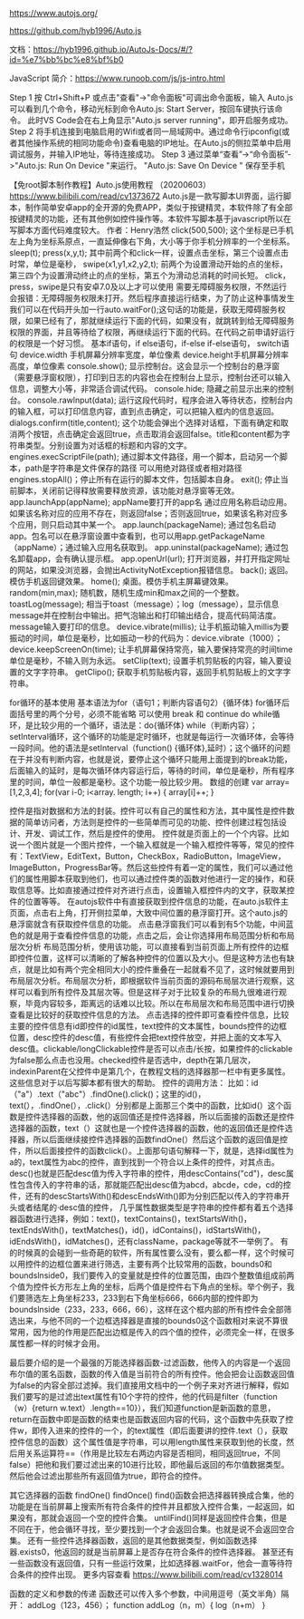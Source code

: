 https://www.autojs.org/

https://github.com/hyb1996/Auto.js

文档：https://hyb1996.github.io/AutoJs-Docs/#/?id=%e7%bb%bc%e8%bf%b0

JavaScript 简介：https://www.runoob.com/js/js-intro.html

Step 1
按 Ctrl+Shift+P 或点击"查看"->"命令面板"可调出命令面板，输入 Auto.js 可以看到几个命令，移动光标到命令Auto.js: Start Server，按回车键执行该命令。
此时VS Code会在右上角显示"Auto.js server running"，即开启服务成功。
Step 2
将手机连接到电脑启用的Wifi或者同一局域网中。通过命令行ipconfig(或者其他操作系统的相同功能命令)查看电脑的IP地址。在Auto.js的侧拉菜单中启用调试服务，并输入IP地址，等待连接成功。
Step 3
通过菜单“查看”->“命令面板”->"Auto.js: Run On Device "来运行。
"Auto.js: Save On Device " 保存至手机


【免root脚本制作教程】Auto.js使用教程 （20200603）
https://www.bilibili.com/read/cv1373672
 Auto.js是一款写脚本UI界面，运行脚本，制作简单安卓app的全开源的免费APP，类似于按键精灵，本软件除了有全部按键精灵的功能，还有其他例如控件操作等。本软件写脚本基于javascript所以在写脚本方面代码难度较大。
作者：Henry浩然
click(500,500); 这个坐标是已手机左上角为坐标系原点，一直延伸像右下角，大小等于你手机分辨率的一个坐标系。
sleep(t);
press(x,y,t); 其中前两个和click一样，设置点击坐标，第三个设置点击时常，单位是毫秒，
swipe(x1,y1,x2,y2,t); 前两个为设置滑动开始的点的坐标，第三四个为设置滑动终止的点的坐标，第五个为滑动总消耗的时间长短。
click，press，swipe是只有安卓7.0及以上才可以使用
需要无障碍服务权限，不然运行会报错：无障碍服务权限未打开。然后程序直接运行结束，为了防止这种事情发生我们可以在代码开头加一行auto.waitFor();这句话的功能是，获取无障碍服务权限，如果已经有了，那就继续运行下面的代码，如果没有，就跳转到给无障碍服务权限的界面，并且等待给了权限，再继续运行下面的代码。在代码之前申请好运行的权限是一个好习惯。
基本if语句，if else语句，if-else if-else语句，
switch语句
device.width 手机屏幕分辨率宽度，单位像素
device.height手机屏幕分辨率高度，单位像素
console.show(); 显示控制台。这会显示一个控制台的悬浮窗（需要悬浮窗权限），打印到日志的内容也会在控制台上显示，控制台还可以输入信息，调整大小等，非常适合调试代码。
console.hide; 隐藏之前显示出来的控制台。
console.rawlnput(data); 运行这段代码时，程序会进入等待状态，控制台内的输入框，可以打印信息内容，直到点击确定，可以把输入框内的信息返回。
dialogs.confirm(title,content); 这个功能会弹出个选择对话框，下面有确定和取消两个按钮，点击确定会返回true，点击取消会返回false。title和content都为字符串类型。分别设置为对话框的标题和内容的文字。
engines.execScriptFile(path); 通过脚本文件路径，用一个脚本，启动另一个脚本，path是字符串是文件保存的路径 可以用绝对路径或者相对路径
engines.stopAll()；停止所有在运行的脚本文件，包括脚本自身。
exit(); 停止当前脚本，关闭前记得释放需要释放资源，该功能对悬浮窗等无效。
app.launchApp(appName); appName要打开的app名
通过应用名称启动应用。如果该名称对应的应用不存在，则返回false；否则返回true，如果该名称对应多个应用，则只启动其中某一个。
app.launch(packageName); 通过包名启动app。包名可以在悬浮窗设置中查看到，也可以用app.getPackageName（appName）；通过输入应用名获取到。
app.uninstal(packageName); 通过包名卸载app，会有确认提示框。
app.openUrl(url); 打开浏览器，并打开指定网址的网站，如果没浏览器，会抛出ActivityNotException报错信息。
back(); 返回。模仿手机返回键效果。
home(); 桌面。模仿手机主屏幕键效果。
random(min,max); 随机数，随机生成min和max之间的一个整数。
toastLog(message); 相当于toast（message）；log（message），显示信息message并在控制台中输出。把气泡输出和打印输出结合，提高代码简洁度。message输入要打印的信息。
device.vibrate(millis); 让手机振动输入millis为要振动的时间，单位是毫秒，比如振动一秒的代码为：device.vibrate（1000）；
device.keepScreenOn(time); 让手机屏幕保持常亮，输入要保持常亮的时间time单位是毫秒，不输入则为永远。
setClip(text); 设置手机剪贴板的内容，输入要设置的文字字符串。
getClipo(); 获取手机剪贴板内容，返回手机剪贴板上的文字字符串。

for循环的基本使用
基本语法为for（语句1；判断内容语句2）{循环体}
for循环后面括号里的两个分号，必须不能省略
可以使用 break 和 continue
do while循环，是比较少用的一个循环，语法是：do{循环体} while（判断内容）；
setInterval循环，这个循环的功能是定时循环，也就是每运行一次循环体，会等待一段时间。他的语法是setInterval（function() {循环体},延时）；这个循环的问题在于并没有判断内容，也就是说，要停止这个循环只能用上面提到的break功能，后面输入的延时，是每次循环体内容运行后，等待的时间，单位是毫秒，所有程序里的时间，单位一般都是毫秒。这个功能一般比较少用。
数组的创建
var array=[1,2,3,4];
for(var i-0; i<array. length; i++) {
array[i]++;
}

控件是指对数据和方法的封装。控件可以有自己的属性和方法，其中属性是控件数据的简单访问者，方法则是控件的一些简单而可见的功能、控件创建过程包括设计、开发、调试工作，然后是控件的使用。
控件就是页面上的一个个内容。比如说一个图片就是一个图片控件，一个输入框就是一个输入框控件等等，常见的控件有：TextView，EditText，Button，CheckBox，RadioButton，ImageView，ImageButton，ProgressBar等。然后这些控件有着一定的属性，我们可以通过他们的属性用脚本获取到他们，也可以通过控件类的函数对他进行一定的操作，和获取信息等。比如直接通过控件对齐进行点击，设置输入框控件内的文字，获取某控件的位置等等。
在autojs软件中有直接获取到控件信息的功能，在auto.js软件主页面，点击右上角，打开侧拉菜单，大致中间位置的悬浮窗打开。这个auto.js的悬浮窗就含有获取控件信息的功能。
点击悬浮窗我们可以看到有5个功能，中间蓝色的就是用于查看控件信息的功能，点击之后，会让你选择用布局范围分析和布局层次分析
布局范围分析，使用该功能，可以直接看到当前页面上所有控件的边框即控件位置，这样可以清晰的了解各种控件的位置以及大小。但是这种方法也有缺点，就是比如有两个完全相同大小的控件重叠在一起就看不见了，这时候就要用到布局层次分析。布局层次分析，即根据软件当前页面的源码布局层次进行观察，这样可以看到所有控件及其层次等。但是这样子对于比较复杂的布局九很难进行观察，毕竟内容较多，距离远的话难以比较。所以在布局层次和布局范围中进行切换查看是比较好的获取控件信息的方法。
点击选择的控件即可查看控件信息，比较主要的控件信息有id即控件的id属性，text控件的文本属性，bounds控件的边框位置，desc控件的desc值，有些控件会把text控件放空，并把上面的文本写入desc值。clickable/longClickable控件是否可以点击/长按，如果控件的clickable为false那么点击也没用。checked控件是否选中，depth在第几层次，indexinParent在父控件中是第几个，在教程文档的选择器那一栏中有更多属性。这些信息对于以后写脚本都有很大的帮助。
控件的调用方法：
比如：id（"a"）.text（"abc"）.findOne().click()；这里的id()，text(），.findOne(），.click(）分别都是上面那三个类中的函数，比如id(）这个函数是控件选择器的函数，他的返回值还是控件选择器，所以后面接的函数还是控件选择器的函数，text（）这就也是一个控件选择器的函数，他的返回值还是控件选择器，所以后面继续接控件选择器的函数findOne(）然后这个函数的返回值是控件，所以后面接控件的函数click(）。上面那句语句解释一下，就是，选择id属性为a的，text属性为abc的控件，直到找到一个符合以上条件的控件，对其点击。
desc()也就是匹配desc值为传入字符串的控件，用descContains("cd")，desc属性包含传入的字符串的话，那就能匹配出desc值为abcd，abcde，cde，cd的控件，还有的descStartsWith()和descEndsWith()即为分别匹配以传入的字符串开头或者结尾的·desc值的控件，
几乎属性数据类型是字符串的控件都有着五个选择器函数进行选择，例如：text()，textContains()，textStartsWith()，textEndsWith()，textMatches()，id()，idContains()，idStartsWith()，idEndsWith()，idMatches()，还有className，package等就不一举例了。
有的时候真的会碰到一些奇葩的软件，所有属性要么没有，要么都一样，这个时候可以用控件的边框位置来进行筛选，主要有两个比较常用的函数，bounds0和boundslnside0，我们要传入的变量就是控件的位置范围，由四个整数值组成前两个值为控件长方形左上角的坐标，后两个值是控件右下角点的坐标。举个例子，我们要筛选左上角坐标233，233到右下角坐标666，666内部的控件即为boundslnside（233，233，666，66），这样在这个框内部的所有控件会全部筛选出来，与他不同的一个边框选择器是直接的bounds0这个函数相对来说不算很常用，因为他的作用是匹配出边框是传入的四个值的控件，必须完全一样，在很多属性都一样的时候才会用。

最后要介绍的是一个最强的万能选择器函数-过滤函数，他传入的内容是一个返回布尔值的匿名函数，函数的传入值是当前符合的所有控件。他会把会让函数返回值为false的内容全部过滤掉。我们直接用文档中的一个例子来对齐进行解释，假如我们要写的是过滤出text属性有10个字符的控件，他的代码是filter（function（w）{return w.text）.length==10}），我们知道function是新函数的意思，return在函数中即是函数的结束也是函数返回内容的代码，这个函数中先获取了控件w，即传入进来的控件的一个，的text属性（即后面要讲的控件.text（），获取控件信息的函数）这个属性值是字符串，可以用length属性来获取到他的长度，然后用关系运算符==（作用是比较左右两边内容是否相同，相同返回true，不同false）把他和我们要过滤出来的10进行比较，即他最后返回的布尔值数据类型。然后他会过滤出那些所有返回值为true，即符合的控件。

其它选择器的函数
findOne()
findOnce()
find()函数会把选择器转换成合集，他的功能是在当前屏幕上搜索所有符合条件的控件并且都放入控件合集，一起返回，如果没有，那就会返回一个空的控件合集。
untilFind()同样是返回控件合集，但是不同在于，他会循环寻找，至少要找到一个才会返回合集。也就是说不会返回空合集。
还有一些控件选择器函数，返回的是其他数据类型，例如函数选择器.exists0，他返回的就是当前屏幕上是否存在符合条件的控件选择器。
甚至还有一些函数没有返回值，只有一些运行效果，比如选择器.waitFor，他会一直等待符合条件的控件出现。
更多内容查看 https://www.bilibili.com/read/cv1328014



函数的定义和参数的传递
函数还可以传入多个参数，中间用逗号（英文半角）隔开：
addLog（123，456）；
function addLog（n，m）{
log（n+m）
}

